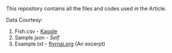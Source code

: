 This repository contains all the files and codes used in the Article.

Data Courtesy:
1. Fish.csv - [Kaggle](https://www.kaggle.com/aungpyaeap/fish-market)
2. Sample.json - _Self_
3. Example.txt - [flyrnai.org](https://www.flyrnai.org/compleat/Download?filename=HumanRNAiDNARepairScreen.txt&type=text/plain) (An excerpt)
